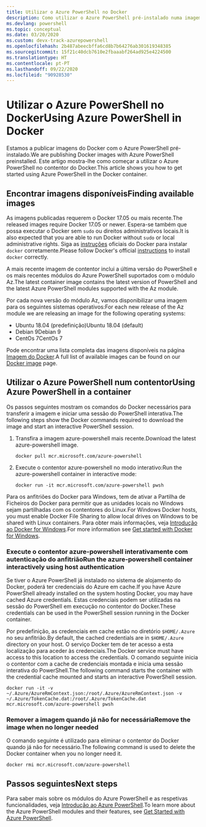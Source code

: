 ```yaml
---
title: Utilizar o Azure PowerShell no Docker
description: Como utilizar o Azure PowerShell pré-instalado numa imagem do Docker.
ms.devlang: powershell
ms.topic: conceptual
ms.date: 03/20/2020
ms.custom: devx-track-azurepowershell
ms.openlocfilehash: 2b487abeecbffa6cd8b7b64276ab301619348385
ms.sourcegitcommit: 15f21c40dcb7610e2fbaaabf264ad925e4224500
ms.translationtype: HT
ms.contentlocale: pt-PT
ms.lasthandoff: 09/22/2020
ms.locfileid: "90928530"
---
```

# <a name="using-azure-powershell-in-docker"></a><span data-ttu-id="506e7-103">Utilizar o Azure PowerShell no Docker</span><span class="sxs-lookup"><span data-stu-id="506e7-103">Using Azure PowerShell in Docker</span></span>

<span data-ttu-id="506e7-104">Estamos a publicar imagens do Docker com o Azure PowerShell pré-instalado.</span><span class="sxs-lookup"><span data-stu-id="506e7-104">We are publishing Docker images with Azure PowerShell preinstalled.</span></span> <span data-ttu-id="506e7-105">Este artigo mostra-lhe como começar a utilizar o Azure PowerShell no contentor do Docker.</span><span class="sxs-lookup"><span data-stu-id="506e7-105">This article shows you how to get started using Azure PowerShell in the Docker container.</span></span>

## <a name="finding-available-images"></a><span data-ttu-id="506e7-106">Encontrar imagens disponíveis</span><span class="sxs-lookup"><span data-stu-id="506e7-106">Finding available images</span></span>

<span data-ttu-id="506e7-107">As imagens publicadas requerem o Docker 17.05 ou mais recente.</span><span class="sxs-lookup"><span data-stu-id="506e7-107">The released images require Docker 17.05 or newer.</span></span> <span data-ttu-id="506e7-108">Espera-se também que possa executar o Docker sem `sudo` ou direitos administrativos locais.</span><span class="sxs-lookup"><span data-stu-id="506e7-108">It is also expected that you are able to run Docker without `sudo` or local administrative rights.</span></span> <span data-ttu-id="506e7-109">Siga as [instruções][install] oficiais do Docker para instalar `docker` corretamente.</span><span class="sxs-lookup"><span data-stu-id="506e7-109">Please follow Docker's official [instructions][install] to install `docker` correctly.</span></span>

<span data-ttu-id="506e7-110">A mais recente imagem de contentor inclui a última versão do PowerShell e os mais recentes módulos do Azure PowerShell suportados com o módulo Az.</span><span class="sxs-lookup"><span data-stu-id="506e7-110">The latest container image contains the latest version of PowerShell and the latest Azure PowerShell modules supported with the Az module.</span></span>

<span data-ttu-id="506e7-111">Por cada nova versão do módulo Az, vamos disponibilizar uma imagem para os seguintes sistemas operativos:</span><span class="sxs-lookup"><span data-stu-id="506e7-111">For each new release of the Az module we are releasing an image for the following operating systems:</span></span>

- <span data-ttu-id="506e7-112">Ubuntu 18.04 (predefinição)</span><span class="sxs-lookup"><span data-stu-id="506e7-112">Ubuntu 18.04 (default)</span></span>
- <span data-ttu-id="506e7-113">Debian 9</span><span class="sxs-lookup"><span data-stu-id="506e7-113">Debian 9</span></span>
- <span data-ttu-id="506e7-114">CentOs 7</span><span class="sxs-lookup"><span data-stu-id="506e7-114">CentOs 7</span></span>

<span data-ttu-id="506e7-115">Pode encontrar uma lista completa das imagens disponíveis na página [Imagem do Docker][az image].</span><span class="sxs-lookup"><span data-stu-id="506e7-115">A full list of available images can be found on our [Docker image][az image] page.</span></span>

## <a name="using-azure-powershell-in-a-container"></a><span data-ttu-id="506e7-116">Utilizar o Azure PowerShell num contentor</span><span class="sxs-lookup"><span data-stu-id="506e7-116">Using Azure PowerShell in a container</span></span>

<span data-ttu-id="506e7-117">Os passos seguintes mostram os comandos do Docker necessários para transferir a imagem e iniciar uma sessão do PowerShell interativa.</span><span class="sxs-lookup"><span data-stu-id="506e7-117">The following steps show the Docker commands required to download the image and start an interactive PowerShell session.</span></span>

1. <span data-ttu-id="506e7-118">Transfira a imagem azure-powershell mais recente.</span><span class="sxs-lookup"><span data-stu-id="506e7-118">Download the latest azure-powershell image.</span></span>

   ```console
   docker pull mcr.microsoft.com/azure-powershell
   ```

1. <span data-ttu-id="506e7-119">Execute o contentor azure-powershell no modo interativo:</span><span class="sxs-lookup"><span data-stu-id="506e7-119">Run the azure-powershell container in interactive mode:</span></span>

   ```console
   docker run -it mcr.microsoft.com/azure-powershell pwsh
   ```

<span data-ttu-id="506e7-120">Para os anfitriões do Docker para Windows, tem de ativar a Partilha de Ficheiros do Docker para permitir que as unidades locais no Windows sejam partilhadas com os contentores do Linux.</span><span class="sxs-lookup"><span data-stu-id="506e7-120">For Windows Docker hosts, you must enable Docker File Sharing to allow local drives on Windows to be shared with Linux containers.</span></span> <span data-ttu-id="506e7-121">Para obter mais informações, veja [Introdução ao Docker for Windows][file-sharing].</span><span class="sxs-lookup"><span data-stu-id="506e7-121">For more information see [Get started with Docker for Windows][file-sharing].</span></span>

### <a name="run-the-azure-powershell-container-interactively-using-host-authentication"></a><span data-ttu-id="506e7-122">Execute o contentor azure-powershell interativamente com autenticação do anfitrião</span><span class="sxs-lookup"><span data-stu-id="506e7-122">Run the azure-powershell container interactively using host authentication</span></span>

<span data-ttu-id="506e7-123">Se tiver o Azure PowerShell já instalado no sistema de alojamento do Docker, poderá ter credenciais do Azure em cache.</span><span class="sxs-lookup"><span data-stu-id="506e7-123">If you have Azure PowerShell already installed on the system hosting Docker, you may have cached Azure credentials.</span></span> <span data-ttu-id="506e7-124">Estas credenciais podem ser utilizadas na sessão do PowerShell em execução no contentor do Docker.</span><span class="sxs-lookup"><span data-stu-id="506e7-124">These credentials can be used in the PowerShell session running in the Docker container.</span></span>

<span data-ttu-id="506e7-125">Por predefinição, as credenciais em cache estão no diretório `$HOME/.Azure` no seu anfitrião.</span><span class="sxs-lookup"><span data-stu-id="506e7-125">By default, the cached credentials are in `$HOME/.Azure` directory on your host.</span></span> <span data-ttu-id="506e7-126">O serviço Docker tem de ter acesso a esta localização para aceder às credenciais.</span><span class="sxs-lookup"><span data-stu-id="506e7-126">The Docker service must have access to this location to access the credentials.</span></span> <span data-ttu-id="506e7-127">O comando seguinte inicia o contentor com a cache de credenciais montada e inicia uma sessão interativa do PowerShell.</span><span class="sxs-lookup"><span data-stu-id="506e7-127">The following command starts the container with the credential cache mounted and starts an interactive PowerShell session.</span></span>

```console
docker run -it -v ~/.Azure/AzureRmContext.json:/root/.Azure/AzureRmContext.json -v ~/.Azure/TokenCache.dat:/root/.Azure/TokenCache.dat mcr.microsoft.com/azure-powershell pwsh
```

### <a name="remove-the-image-when-no-longer-needed"></a><span data-ttu-id="506e7-128">Remover a imagem quando já não for necessária</span><span class="sxs-lookup"><span data-stu-id="506e7-128">Remove the image when no longer needed</span></span>

<span data-ttu-id="506e7-129">O comando seguinte é utilizado para eliminar o contentor do Docker quando já não for necessário.</span><span class="sxs-lookup"><span data-stu-id="506e7-129">The following command is used to delete the Docker container when you no longer need it.</span></span>

```console
docker rmi mcr.microsoft.com/azure-powershell
```

## <a name="next-steps"></a><span data-ttu-id="506e7-130">Passos seguintes</span><span class="sxs-lookup"><span data-stu-id="506e7-130">Next steps</span></span>

<span data-ttu-id="506e7-131">Para saber mais sobre os módulos do Azure PowerShell e as respetivas funcionalidades, veja [Introdução ao Azure PowerShell](get-started-azureps.md).</span><span class="sxs-lookup"><span data-stu-id="506e7-131">To learn more about the Azure PowerShell modules and their features, see [Get Started with Azure PowerShell](get-started-azureps.md).</span></span>

<!-- link references -->
[install]: https://docs.docker.com/engine/installation/
[powershell image]: https://hub.docker.com/_/microsoft-powershell
[az image]: https://hub.docker.com/_/microsoft-azure-powershell
[file-sharing]: https://docs.docker.com/docker-for-windows/#file-sharing
